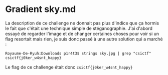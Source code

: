 # Gradient sky.md
La description de ce challenge ne donnait pas plus d'indice que ça hormis le fait que c'était une technique simple de stéganographie.
J'ai d'abord essayé de regarder l'image et de changer certaines choses pour voir si un flag resortait mais rien, je suis donc passé à une autre solution qui a marché :
```
Royaume-De-Ryuh:Downloads p1r4t3$ strings sky.jpg | grep "csictf"
csictf{j0ker_w4snt_happy}
```

Le flag de ce challenge était donc `csictf{j0ker_w4snt_happy}`
